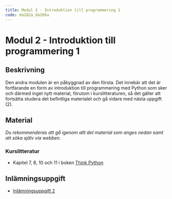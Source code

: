 ```yaml
---
title: Modul 2 - Introduktion till programmering 1
code: da282a_da266a
---
```


# Modul 2 - Introduktion till programmering 1

## Beskrivning

Den andra modulen är en påbyggnad av den första. Det innebär att det är fortfarande en form av introduktion till programmering med Python som sker och därmed inget nytt material, förutom i kurslitteraturen, så det gäller att fortsätta studera det befintliga materialet och gå vidare med nästa uppgift (2).

## Material

_Du rekommenderas att gå igenom allt det material som anges nedan samt att söka själv via webben._

### Kurslitteratur

* Kapitel 7, 8, 10 och 11 i boken [Think Python](http://greenteapress.com/thinkpython/html/index.html)

## Inlämningsuppgift

* [Inlämningsuppgift 2](/courses/da282a_da266a/assignments/uppg2.html)

